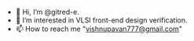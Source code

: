 - 👋 Hi, I’m @gitred-e.
- 👀 I’m interested in VLSI front-end design verification.
- 📫 How to reach me "vishnupavan777@gmail.com"

<!---
gitred-e/gitred-e is a ✨ special ✨ repository because its `README.md` (this file) appears on your GitHub profile.
You can click the Preview link to take a look at your changes.
--->
